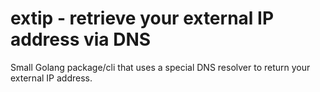 # extip - retrieve your external IP address via DNS

Small Golang package/cli that uses a special DNS resolver to return your external IP address.
